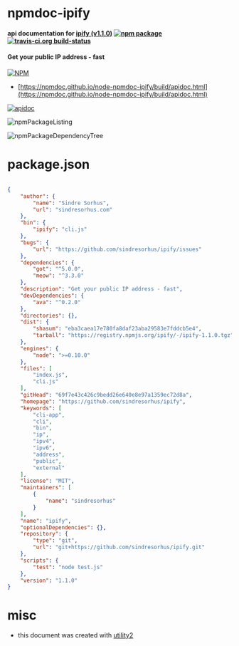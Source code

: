 # npmdoc-ipify

#### api documentation for  [ipify (v1.1.0)](https://github.com/sindresorhus/ipify)  [![npm package](https://img.shields.io/npm/v/npmdoc-ipify.svg?style=flat-square)](https://www.npmjs.org/package/npmdoc-ipify) [![travis-ci.org build-status](https://api.travis-ci.org/npmdoc/node-npmdoc-ipify.svg)](https://travis-ci.org/npmdoc/node-npmdoc-ipify)

#### Get your public IP address - fast

[![NPM](https://nodei.co/npm/ipify.png?downloads=true&downloadRank=true&stars=true)](https://www.npmjs.com/package/ipify)

- [https://npmdoc.github.io/node-npmdoc-ipify/build/apidoc.html](https://npmdoc.github.io/node-npmdoc-ipify/build/apidoc.html)

[![apidoc](https://npmdoc.github.io/node-npmdoc-ipify/build/screenCapture.buildCi.browser.%252Ftmp%252Fbuild%252Fapidoc.html.png)](https://npmdoc.github.io/node-npmdoc-ipify/build/apidoc.html)

![npmPackageListing](https://npmdoc.github.io/node-npmdoc-ipify/build/screenCapture.npmPackageListing.svg)

![npmPackageDependencyTree](https://npmdoc.github.io/node-npmdoc-ipify/build/screenCapture.npmPackageDependencyTree.svg)



# package.json

```json

{
    "author": {
        "name": "Sindre Sorhus",
        "url": "sindresorhus.com"
    },
    "bin": {
        "ipify": "cli.js"
    },
    "bugs": {
        "url": "https://github.com/sindresorhus/ipify/issues"
    },
    "dependencies": {
        "got": "^5.0.0",
        "meow": "^3.3.0"
    },
    "description": "Get your public IP address - fast",
    "devDependencies": {
        "ava": "^0.2.0"
    },
    "directories": {},
    "dist": {
        "shasum": "eba3caea17e780fa8daf23aba29583e7fddcb5e4",
        "tarball": "https://registry.npmjs.org/ipify/-/ipify-1.1.0.tgz"
    },
    "engines": {
        "node": ">=0.10.0"
    },
    "files": [
        "index.js",
        "cli.js"
    ],
    "gitHead": "69f7e43c426c9bedd26e640e8e97a1359ec72d8a",
    "homepage": "https://github.com/sindresorhus/ipify",
    "keywords": [
        "cli-app",
        "cli",
        "bin",
        "ip",
        "ipv4",
        "ipv6",
        "address",
        "public",
        "external"
    ],
    "license": "MIT",
    "maintainers": [
        {
            "name": "sindresorhus"
        }
    ],
    "name": "ipify",
    "optionalDependencies": {},
    "repository": {
        "type": "git",
        "url": "git+https://github.com/sindresorhus/ipify.git"
    },
    "scripts": {
        "test": "node test.js"
    },
    "version": "1.1.0"
}
```



# misc
- this document was created with [utility2](https://github.com/kaizhu256/node-utility2)
